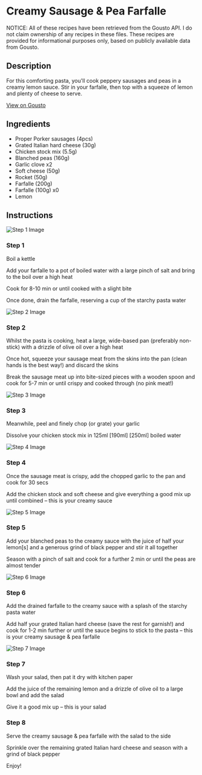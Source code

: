 # Creamy Sausage & Pea Farfalle

NOTICE: All of these recipes have been retrieved from the Gousto API. I do not claim ownership of any recipes in these files. These recipes are provided for informational purposes only, based on publicly available data from Gousto.

## Description

For this comforting pasta, you'll cook peppery sausages and peas in a creamy lemon sauce. Stir in your farfalle, then top with a squeeze of lemon and plenty of cheese to serve.

[View on Gousto](https://www.gousto.co.uk/recipes/cookbook/creamy-sausage-pea-farfalle)

## Ingredients

- Proper Porker sausages (4pcs)
- Grated Italian hard cheese (30g)
- Chicken stock mix (5.5g)
- Blanched peas (160g)
- Garlic clove x2
- Soft cheese (50g)
- Rocket (50g)
- Farfalle (200g)
- Farfalle (100g) x0
- Lemon

## Instructions

![Step 1 Image](https://production-media.gousto.co.uk/cms/recipe-step-image/step-1-1580294863620-x200.jpg)

### Step 1

Boil a kettle

Add your farfalle to a pot of boiled water with a large pinch of salt and bring to the boil over a high heat

Cook for 8-10 min or until cooked with a slight bite

Once done, drain the farfalle, reserving a cup of the starchy pasta water

![Step 2 Image](https://production-media.gousto.co.uk/cms/recipe-step-image/step-2-1580294873730-x200.jpg)

### Step 2

Whilst the pasta is cooking, heat a large, wide-based pan (preferably non-stick) with a drizzle of olive oil over a high heat

Once hot, squeeze your sausage meat from the skins into the pan (clean hands is the best way!) and discard the skins

Break the sausage meat up into bite-sized pieces with a wooden spoon and cook for 5-7 min or until crispy and cooked through (no pink meat!)

![Step 3 Image](https://production-media.gousto.co.uk/cms/recipe-step-image/step-3-1580294878104-x200.jpg)

### Step 3

Meanwhile, peel and finely chop (or grate) your garlic

Dissolve your chicken stock mix in 125ml <span class="text-purple">[190ml]</span><span class="text-danger"> [250ml]</span> boiled water

![Step 4 Image](https://production-media.gousto.co.uk/cms/recipe-step-image/step-4-1580294882098-x200.jpg)

### Step 4

Once the sausage meat is crispy, add the chopped garlic to the pan and cook for 30 secs

Add the chicken stock and soft cheese and give everything a good mix up until combined – this is your creamy sauce

![Step 5 Image](https://production-media.gousto.co.uk/cms/recipe-step-image/step-5-1580294886573-x200.jpg)

### Step 5

Add your blanched peas to the creamy sauce with the juice of half your lemon[s] and a generous grind of black pepper and stir it all together

Season with a pinch of salt and cook for a further 2 min or until the peas are almost tender

![Step 6 Image](https://production-media.gousto.co.uk/cms/recipe-step-image/step-6-1580294891268-x200.jpg)

### Step 6

Add the drained farfalle to the creamy sauce with a splash of the starchy pasta water

Add half your grated Italian hard cheese (save the rest for garnish!) and cook for 1-2 min further or until the sauce begins to stick to the pasta – this is your creamy sausage & pea farfalle

![Step 7 Image](https://production-media.gousto.co.uk/cms/recipe-step-image/step-7-1580294896052-x200.jpg)

### Step 7

Wash your salad, then pat it dry with kitchen paper

Add the juice of the remaining lemon and a drizzle of olive oil to a large bowl and add the salad

Give it a good mix up – this is your salad

### Step 8

Serve the creamy sausage & pea farfalle with the salad to the side

Sprinkle over the remaining grated Italian hard cheese and season with a grind of black pepper

Enjoy!

